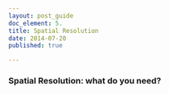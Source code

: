 ```yaml
---
layout: post_guide
doc_element: 5.
title: Spatial Resolution
date: 2014-07-20
published: true

---
```


### Spatial Resolution: what do you need?




